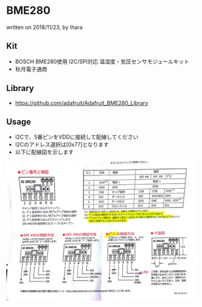# BME280

written on 2018/11/23, by Ihara

## Kit

- BOSCH BME280使用 I2C/SPI対応 温湿度・気圧センサモジュールキット
- 秋月電子通商

## Library

- https://github.com/adafruit/Adafruit_BME280_Library

## Usage

- I2Cで、5番ピンをVDDに接続して配線してください
- I2Cのアドレス選択は[0x77]となります
- 以下に配線図を示します

![BME280配線](img/BME280_I2C_connect.jpg)
